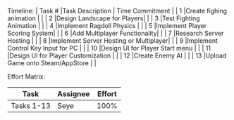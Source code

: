 Timeline:
| Task #       |Task Description            |  Time Commitment |
|       1      |Create fighing animation   |                   |
|       2      |Design Landscape for Players|                  |
|       3      |Test Fighting Animation     |                  |
|       4      |Implement Ragdoll Physics   |                  |
|       5      |Implement Player Scoring System|               |
|       6      |Add Multiplayer Functionality|                 |
|       7      |Research Server Hosting      |                 |
|       8      |Implement Server Hosting or Multiplayer|       |
|       9      |Implement Control Key Input for PC |           |
|       10     |Design UI for Player Start menu    |           |
|       11     |Design UI for Player Customization |           |
|       12     |Create Enemy AI                    |           |
|       13     |Upload Game onto Steam/AppStore    |           |


Effort Matrix:

| Task       |Assignee  |  Effort |
| --------   |--------- |-------- |
| Tasks 1-13 |Seye      | 100%    |
